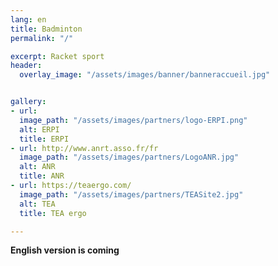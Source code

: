 ```yaml
---
lang: en
title: Badminton
permalink: "/"

excerpt: Racket sport
header:
  overlay_image: "/assets/images/banner/banneraccueil.jpg"


gallery:
- url: 
  image_path: "/assets/images/partners/logo-ERPI.png"
  alt: ERPI
  title: ERPI
- url: http://www.anrt.asso.fr/fr
  image_path: "/assets/images/partners/LogoANR.jpg"
  alt: ANR
  title: ANR
- url: https://teaergo.com/
  image_path: "/assets/images/partners/TEASite2.jpg"
  alt: TEA
  title: TEA ergo

---
```



**English version is coming**

